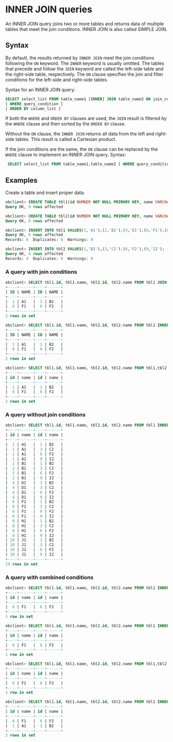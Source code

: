 # INNER JOIN queries

An INNER JOIN query joins two or more tables and returns data of multiple tables that meet the join conditions. INNER JOIN is also called SIMPLE JOIN.

## Syntax

By default, the results returned by `INNER JOIN` meet the join conditions following the `ON` keyword. The `INNER` keyword is usually omitted. The tables that precede and follow the `JOIN` keyword are called the left-side table and the right-side table, respectively. The `ON` clause specifies the join and filter conditions for the left-side and right-side tables.

Syntax for an INNER JOIN query:

```sql
SELECT select_list FROM table_name1 [INNER] JOIN table_name2 ON join_condition
[ WHERE query_condition ]
[ ORDER BY column_list ]
```

If both the `WHERE` and `ORDER BY` clauses are used, the `JOIN` result is filtered by the `WHERE` clause and then sorted by the `ORDER BY` clause.

Without the `ON` clause, the `INNER JOIN` returns all data from the left and right-side tables. This result is called a Cartesian product.

If the join conditions are the same, the `ON` clause can be replaced by the `WHERE` clause to implement an INNER JOIN query. Syntax:

```sql
 SELECT select_list FROM table_name1,table_name2 [ WHERE query_condition ]
```

## Examples

Create a table and insert proper data.

```sql
obclient> CREATE TABLE tbl1(id NUMBER NOT NULL PRIMARY KEY, name VARCHAR(50));
Query OK, 0 rows affected

obclient> CREATE TABLE tbl2(id NUMBER NOT NULL PRIMARY KEY, name VARCHAR(50));
Query OK, 0 rows affected

obclient> INSERT INTO tbl1 VALUES(1,'A1'),(2,'B1'),(4,'D1'),(6,'F1'),(8,'H1'),(10,'J1');
Query OK, 6 rows affected
Records: 6  Duplicates: 0  Warnings: 0

obclient> INSERT INTO tbl2 VALUES(1,'B2'),(3,'C2'),(6,'F2'),(9,'I2');
Query OK, 4 rows affected
Records: 4  Duplicates: 0  Warnings: 0
```

### A query with join conditions

```sql
obclient> SELECT tbl1.id, tbl1.name, tbl2.id, tbl2.name FROM tbl1 JOIN tbl2 ON tbl1.id=tbl2.id;
+----+------+----+------+
| ID | NAME | ID | NAME |
+----+------+----+------+
|  1 | A1   |  1 | B2   |
|  6 | F1   |  6 | F2   |
+----+------+----+------+
2 rows in set

obclient> SELECT tbl1.id, tbl1.name, tbl2.id, tbl2.name FROM tbl1 INNER JOIN tbl2 ON tbl1.id=tbl2.id;
+----+------+----+------+
| ID | NAME | ID | NAME |
+----+------+----+------+
|  1 | A1   |  1 | B2   |
|  6 | F1   |  6 | F2   |
+----+------+----+------+
2 rows in set

obclient> SELECT tbl1.id, tbl1.name, tbl2.id, tbl2.name FROM tbl1,tbl2 WHERE tbl1.id=tbl2.id;
+----+------+----+------+
| id | name | id | name |
+----+------+----+------+
|  1 | A1   |  1 | B2   |
|  6 | F1   |  6 | F2   |
+----+------+----+------+
2 rows in set
```

### A query without join conditions

```sql
obclient> SELECT tbl1.id, tbl1.name, tbl2.id, tbl2.name FROM tbl1 INNER JOIN tbl2;
+----+------+----+------+
| id | name | id | name |
+----+------+----+------+
|  1 | A1   |  1 | B2   |
|  1 | A1   |  3 | C2   |
|  1 | A1   |  6 | F2   |
|  1 | A1   |  9 | I2   |
|  2 | B1   |  1 | B2   |
|  2 | B1   |  3 | C2   |
|  2 | B1   |  6 | F2   |
|  2 | B1   |  9 | I2   |
|  4 | D1   |  1 | B2   |
|  4 | D1   |  3 | C2   |
|  4 | D1   |  6 | F2   |
|  4 | D1   |  9 | I2   |
|  6 | F1   |  1 | B2   |
|  6 | F1   |  3 | C2   |
|  6 | F1   |  6 | F2   |
|  6 | F1   |  9 | I2   |
|  8 | H1   |  1 | B2   |
|  8 | H1   |  3 | C2   |
|  8 | H1   |  6 | F2   |
|  8 | H1   |  9 | I2   |
| 10 | J1   |  1 | B2   |
| 10 | J1   |  3 | C2   |
| 10 | J1   |  6 | F2   |
| 10 | J1   |  9 | I2   |
+----+------+----+------+
24 rows in set
```

### A query with combined conditions

```sql
obclient> SELECT tbl1.id, tbl1.name, tbl2.id, tbl2.name FROM tbl1 INNER JOIN tbl2 ON tbl1.id=tbl2.id AND tbl1.id=6;
+----+------+----+------+
| id | name | id | name |
+----+------+----+------+
|  6 | F1   |  6 | F2   |
+----+------+----+------+
1 row in set

obclient> SELECT tbl1.id, tbl1.name, tbl2.id, tbl2.name FROM tbl1 INNER JOIN tbl2 ON tbl1.id=tbl2.id WHERE tbl1.id=6;
+----+------+----+------+
| id | name | id | name |
+----+------+----+------+
|  6 | F1   |  6 | F2   |
+----+------+----+------+
1 row in set

obclient> SELECT tbl1.id, tbl1.name, tbl2.id, tbl2.name FROM tbl1,tbl2 WHERE tbl1.id=tbl2.id AND tbl1.id=6;
+----+------+----+------+
| id | name | id | name |
+----+------+----+------+
|  6 | F1   |  6 | F2   |
+----+------+----+------+
1 row in set

obclient> SELECT tbl1.id, tbl1.name, tbl2.id, tbl2.name FROM tbl1 INNER JOIN tbl2 ON tbl1.id=tbl2.id ORDER BY tbl1.id DESC;
+----+------+----+------+
| id | name | id | name |
+----+------+----+------+
|  6 | F1   |  6 | F2   |
|  1 | A1   |  1 | B2   |
+----+------+----+------+
2 rows in set
```
